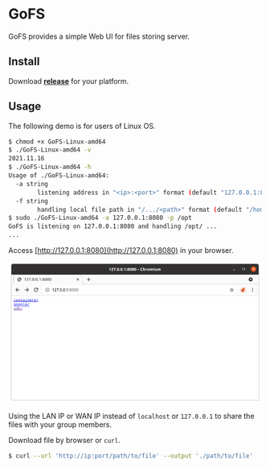 # GoFS

GoFS provides a simple Web UI for files storing server.

## Install

Download **[release](https://github.com/duruyao/gofs/releases)** for your platform.

## Usage

The following demo is for users of Linux OS.

```bash
$ chmod +x GoFS-Linux-amd64
$ ./GoFS-Linux-amd64 -v
2021.11.16
$ ./GoFS-Linux-amd64 -h
Usage of ./GoFS-Linux-amd64:
  -a string
        listening address in "<ip>:<port>" format (default "127.0.0.1:8080")
  -f string
        handling local file path in "/.../<path>" format (default "/home/duruyao")
$ sudo ./GoFS-Linux-amd64 -a 127.0.0.1:8080 -p /opt
GoFS is listening on 127.0.0.1:8080 and handling /opt/ ...
...
```

Access [http://127.0.0.1:8080](http://127.0.0.1:8080) in your browser.

![img/browser-127.0.0.1.png](img/browser-127.0.0.1.png)

Using the LAN IP or WAN IP instead of `localhost` or `127.0.0.1` to share the files with your group members.

Download file by browser or `curl`.

```bash
$ curl --url 'http://ip:port/path/to/file' --output './path/to/file'
```
